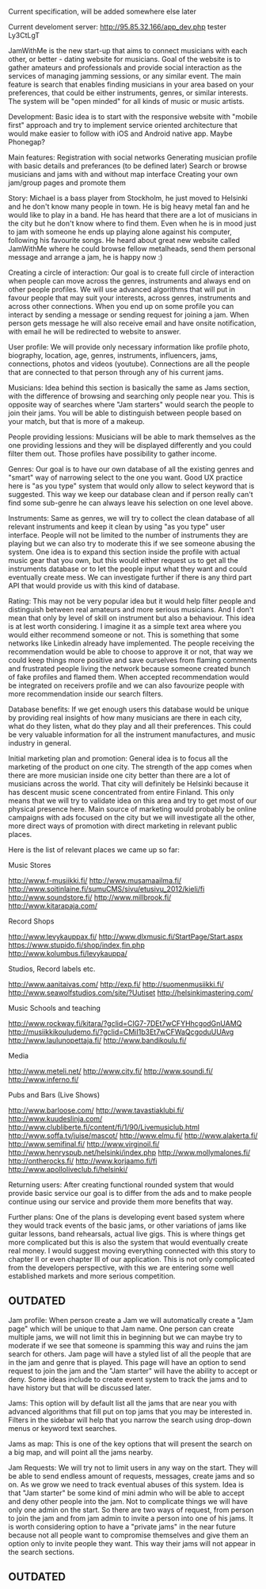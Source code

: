 Current specification, will be added somewhere else later

Current develoment server:
http://95.85.32.166/app_dev.php
tester
Ly3CtLgT


JamWithMe is the new start-up that aims to connect musicians with each other, or better - dating website for musicians. Goal of the website is to gather amateurs and professionals and provide social interaction as the services of managing jamming sessions, or any similar event. The main feature is search that enables finding musicians in your area based on your preferences, that could be either instruments, genres, or similar interests. The system will be "open minded" for all kinds of music or music artists.

Development:
Basic idea is to start with the responsive website with "mobile first" approach and try to implement service oriented architecture that would make easier to follow with iOS and Android native app. Maybe Phonegap?

Main features:
Registration with social networks
Generating musician profile with basic details and preferances (to be defined later)
Search or browse musicians and jams with and without map interface
Creating your own jam/group pages and promote them


Story:
Michael is a bass player from Stockholm, he just moved to Helsinki and he don't know many people in town. He is big heavy metal fan and he would like to play in a band. He has heard that there are a lot of musicians in the city but he don't know where to find them. Even when he is in mood just to jam with someone he ends up playing alone against his computer, following his favourite songs.
He heard about great new website called JamWithMe where he could browse fellow metalheads, send them personal message and arrange a jam, he is happy now :)

Creating a circle of interaction:
Our goal is to create full circle of interaction when people can move across the genres, instruments and always end on other people profiles. We will use advanced algorithms that will put in favour people that may suit your interests, across genres, instruments and across other connections. When you end up on some profile you can interact by sending a message or sending request for joining a jam.
When person gets message he will also receive email and have onsite notification, with email he will be redirected to website to answer.

User profile:
We will provide only necessary information like profile photo, biography, location, age, genres, instruments, influencers, jams, connections, photos and videos (youtube). Connections are all the people that are connected to that person through any of his current jams.



Musicians:
Idea behind this section is basically the same as Jams section, with the difference of browsing and searching only people near you. This is opposite way of searches where "Jam starters" would search the people to join their jams. You will be able to distinguish between people based on your match, but that is more of a makeup.

People providing lessions:
Musicians will be able to mark themselves as the one providing lessions and they will be displayed differently and you could filter them out. Those profiles have possibility to gather income.

Genres:
Our goal is to have our own database of all the existing genres and "smart" way of narrowing select to the one you want. Good UX practice here is "as you type" system that would only allow to select keyword that is suggested. This way we keep our database clean and if person really can't find some sub-genre he can always leave his selection on one level above. 

Instruments:
Same as genres, we will try to collect the clean database of all relevant instruments and keep it clean by using "as you type" user interface. People will not be limited to the number of instruments they are playing but we can also try to moderate this if we see someone abusing the system. One idea is to expand this section inside the profile with actual music gear that you own, but this would either request us to get all the instruments database or to let the people input what they want and could eventually create mess. We can investigate further if there is any third part API that would provide us with this kind of database.

Rating:
This may not be very popular idea but it would help filter people and distinguish between real amateurs and more serious musicians. And I don't mean that only by level of skill on instrument but also a behaviour. This idea is at lest worth considering. I imagine it as a simple text area where you would either recommend someone or not. This is something that some networks like Linkedin already have implemented. The people receiving the recommendation would be able to choose to approve it or not, that way we could keep things more positive and save ourselves from flaming comments and frustrated people living the network because someone created bunch of fake profiles and flamed them. When accepted recommendation would be integrated on receivers profile and we can also favourize people with more recommendation inside our search filters.

Database benefits:
If we get enough users this database would be unique by providing real insights of how many musicians are there in each city, what do they listen, what do they play and all their preferences. This could be very valuable information for all the instrument manufactures, and music industry in general. 

Initial marketing plan and promotion:
General idea is to focus all the marketing of the product on one city. The strength of the app comes when there are more musician inside one city better than there are a lot of musicians across the world. That city will definitely be Helsinki because it has descent music scene concentrated from entire Finland. This only means that we will try to validate idea on this area and try to get most of our physical presence here. Main source of marketing would probably be online campaigns with ads focused on the city but we will investigate all the other, more direct ways of promotion with direct marketing in relevant public places.

Here is the list of relevant places we came up so far:

Music Stores

http://www.f-musiikki.fi/
http://www.musamaailma.fi/
http://www.soitinlaine.fi/sumuCMS/sivu/etusivu_2012/kieli/fi
http://www.soundstore.fi/
http://www.millbrook.fi/
http://www.kitarapaja.com/

Record Shops

http://www.levykauppax.fi/
http://www.dlxmusic.fi/StartPage/Start.aspx
https://www.stupido.fi/shop/index,fin.php
http://www.kolumbus.fi/levykauppa/

Studios, Record labels etc.

http://www.aanitaivas.com/
http://exp.fi/
http://suomenmusiikki.fi/
http://www.seawolfstudios.com/site/?Uutiset
http://helsinkimastering.com/

Music Schools and teaching

http://www.rockway.fi/kitara/?gclid=CIG7-7DEt7wCFYHhcgodGnUAMQ
http://musiikkikouludemo.fi/?gclid=CMiI1b3Et7wCFWaQcgoduUUAvg
http://www.laulunopettaja.fi/
http://www.bandikoulu.fi/
 
Media

http://www.meteli.net/
http://www.city.fi/
http://www.soundi.fi/
http://www.inferno.fi/

Pubs and Bars (Live Shows)

http://www.barloose.com/
http://www.tavastiaklubi.fi/
http://www.kuudeslinja.com/
http://www.clubliberte.fi/content/fi/1/90/Livemusiclub.html
http://www.soffa.tv/juise/mascot/
http://www.elmu.fi/
http://www.alakerta.fi/
http://www.semifinal.fi/
http://www.virginoil.fi/
http://www.henryspub.net/helsinki/index.php
http://www.mollymalones.fi/
http://ontherocks.fi/
http://www.korjaamo.fi/fi
http://www.apolloliveclub.fi/helsinki/


Returning users:
After creating functional rounded system that would provide basic service our goal is to differ from the ads and to make people continue using our service and provide them more benefits that way. 

Further plans:
One of the plans is developing event based system where they would track events of the basic jams, or other variations of jams like guitar lessons, band rehearsals, actual live gigs.
This is where things get more complicated but this is also the system that would eventually create real money. I would suggest moving everything connected with this story to chapter II or even chapter III of our application. This is not only complicated from the developers perspective, with this we are entering some well established markets and more serious competition. 



OUTDATED
-----

Jam profile:
When person create a Jam we will automatically create a "Jam page" which will be unique to that Jam name. One person can create multiple jams, we will not limit this in beginning but we can maybe try to moderate if we see that someone is spamming this way and ruins the jam search for others. Jam page will have a styled list of all the people that are in the jam and genre that is played. This page will have an option to send request to join the jam and the "Jam starter" will have the ability to accept or deny.
Some ideas include to create event system to track the jams and to have history but that will be discussed later.

Jams:
This option will by default list all the jams that are near you with advanced algorithms that fill put on top jams that you may be interested in. Filters in the sidebar will help that you narrow the search using drop-down menus or keyword text searches.

Jams as map:
This is one of the key options that will present the search on a big map, and will point all the jams nearby.

Jam Requests:
We will try not to limit users in any way on the start. They will be able to send endless amount of requests, messages, create jams and so on. As we grow we need to track eventual abuses of this system. Idea is that "Jam starter" be some kind of mini admin who will be able to accept and deny other people into the jam. Not to complicate things we will have only one admin on the start. So there are two ways of request, from person to join the jam and from jam admin to invite a person into one of his jams. It is worth considering option to have a "private jams" in the near future because not all people want to compromise themselves and give them an option only to invite people they want. This way their jams will not appear in the search sections.

OUTDATED
-----
